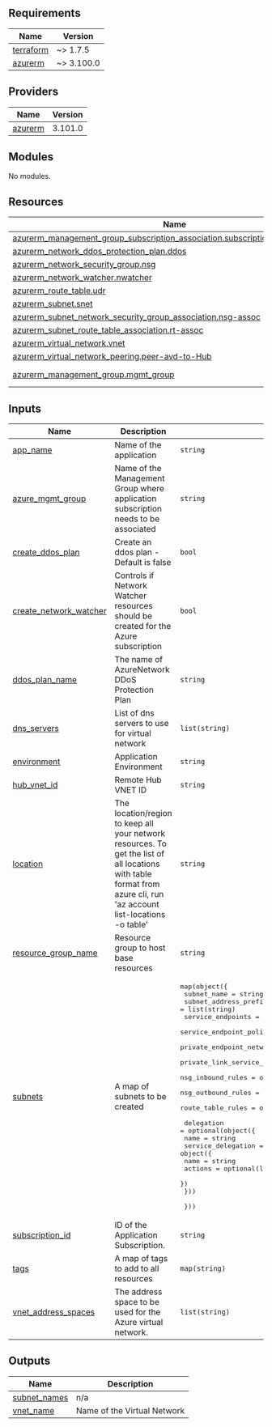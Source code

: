 <!-- BEGIN_TF_DOCS -->
## Requirements

| Name | Version |
|------|---------|
| <a name="requirement_terraform"></a> [terraform](#requirement\_terraform) | ~> 1.7.5 |
| <a name="requirement_azurerm"></a> [azurerm](#requirement\_azurerm) | ~> 3.100.0 |

## Providers

| Name | Version |
|------|---------|
| <a name="provider_azurerm"></a> [azurerm](#provider\_azurerm) | 3.101.0 |

## Modules

No modules.

## Resources

| Name | Type |
|------|------|
| [azurerm_management_group_subscription_association.subscription_mgmtgrp_assoc](https://registry.terraform.io/providers/hashicorp/azurerm/latest/docs/resources/management_group_subscription_association) | resource |
| [azurerm_network_ddos_protection_plan.ddos](https://registry.terraform.io/providers/hashicorp/azurerm/latest/docs/resources/network_ddos_protection_plan) | resource |
| [azurerm_network_security_group.nsg](https://registry.terraform.io/providers/hashicorp/azurerm/latest/docs/resources/network_security_group) | resource |
| [azurerm_network_watcher.nwatcher](https://registry.terraform.io/providers/hashicorp/azurerm/latest/docs/resources/network_watcher) | resource |
| [azurerm_route_table.udr](https://registry.terraform.io/providers/hashicorp/azurerm/latest/docs/resources/route_table) | resource |
| [azurerm_subnet.snet](https://registry.terraform.io/providers/hashicorp/azurerm/latest/docs/resources/subnet) | resource |
| [azurerm_subnet_network_security_group_association.nsg-assoc](https://registry.terraform.io/providers/hashicorp/azurerm/latest/docs/resources/subnet_network_security_group_association) | resource |
| [azurerm_subnet_route_table_association.rt-assoc](https://registry.terraform.io/providers/hashicorp/azurerm/latest/docs/resources/subnet_route_table_association) | resource |
| [azurerm_virtual_network.vnet](https://registry.terraform.io/providers/hashicorp/azurerm/latest/docs/resources/virtual_network) | resource |
| [azurerm_virtual_network_peering.peer-avd-to-Hub](https://registry.terraform.io/providers/hashicorp/azurerm/latest/docs/resources/virtual_network_peering) | resource |
| [azurerm_management_group.mgmt_group](https://registry.terraform.io/providers/hashicorp/azurerm/latest/docs/data-sources/management_group) | data source |

## Inputs

| Name | Description | Type | Default | Required |
|------|-------------|------|---------|:--------:|
| <a name="input_app_name"></a> [app\_name](#input\_app\_name) | Name of the application | `string` | n/a | yes |
| <a name="input_azure_mgmt_group"></a> [azure\_mgmt\_group](#input\_azure\_mgmt\_group) | Name of the Management Group where application subscription needs to be associated | `string` | `null` | no |
| <a name="input_create_ddos_plan"></a> [create\_ddos\_plan](#input\_create\_ddos\_plan) | Create an ddos plan - Default is false | `bool` | `false` | no |
| <a name="input_create_network_watcher"></a> [create\_network\_watcher](#input\_create\_network\_watcher) | Controls if Network Watcher resources should be created for the Azure subscription | `bool` | `false` | no |
| <a name="input_ddos_plan_name"></a> [ddos\_plan\_name](#input\_ddos\_plan\_name) | The name of AzureNetwork DDoS Protection Plan | `string` | `null` | no |
| <a name="input_dns_servers"></a> [dns\_servers](#input\_dns\_servers) | List of dns servers to use for virtual network | `list(string)` | `[]` | no |
| <a name="input_environment"></a> [environment](#input\_environment) | Application Environment | `string` | n/a | yes |
| <a name="input_hub_vnet_id"></a> [hub\_vnet\_id](#input\_hub\_vnet\_id) | Remote Hub VNET ID | `string` | `null` | no |
| <a name="input_location"></a> [location](#input\_location) | The location/region to keep all your network resources. To get the list of all locations with table format from azure cli, run 'az account list-locations -o table' | `string` | `"uaenorth"` | no |
| <a name="input_resource_group_name"></a> [resource\_group\_name](#input\_resource\_group\_name) | Resource group to host base resources | `string` | n/a | yes |
| <a name="input_subnets"></a> [subnets](#input\_subnets) | A map of subnets to be created | <pre>map(object({<br>    subnet_name                                   = string<br>    subnet_address_prefix                         = list(string)<br>    service_endpoints                             = optional(list(string))<br>    service_endpoint_policy_ids                   = optional(list(string))<br>    private_endpoint_network_policies_enabled     = optional(bool)<br>    private_link_service_network_policies_enabled = optional(bool)<br>    nsg_inbound_rules                             = optional(list(list(string)), [])<br>    nsg_outbound_rules                            = optional(list(list(string)), [])<br>    route_table_rules                             = optional(list(list(string)), [])<br><br>    delegation = optional(object({<br>      name = string<br>      service_delegation = object({<br>        name    = string<br>        actions = optional(list(string), [])<br>      })<br>    }))<br><br>  }))</pre> | `{}` | no |
| <a name="input_subscription_id"></a> [subscription\_id](#input\_subscription\_id) | ID of the Application Subscription. | `string` | `null` | no |
| <a name="input_tags"></a> [tags](#input\_tags) | A map of tags to add to all resources | `map(string)` | `{}` | no |
| <a name="input_vnet_address_spaces"></a> [vnet\_address\_spaces](#input\_vnet\_address\_spaces) | The address space to be used for the Azure virtual network. | `list(string)` | n/a | yes |

## Outputs

| Name | Description |
|------|-------------|
| <a name="output_subnet_names"></a> [subnet\_names](#output\_subnet\_names) | n/a |
| <a name="output_vnet_name"></a> [vnet\_name](#output\_vnet\_name) | Name of the Virtual Network |
<!-- END_TF_DOCS -->